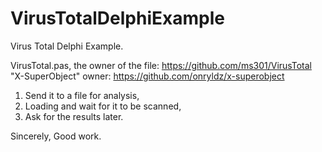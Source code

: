 # VirusTotalDelphiExample
Virus Total Delphi Example.


VirusTotal.pas, the owner of the file: https://github.com/ms301/VirusTotal
"X-SuperObject" owner: https://github.com/onryldz/x-superobject

1) Send it to a file for analysis,
2) Loading and wait for it to be scanned,
3) Ask for the results later.


Sincerely,
Good work.
